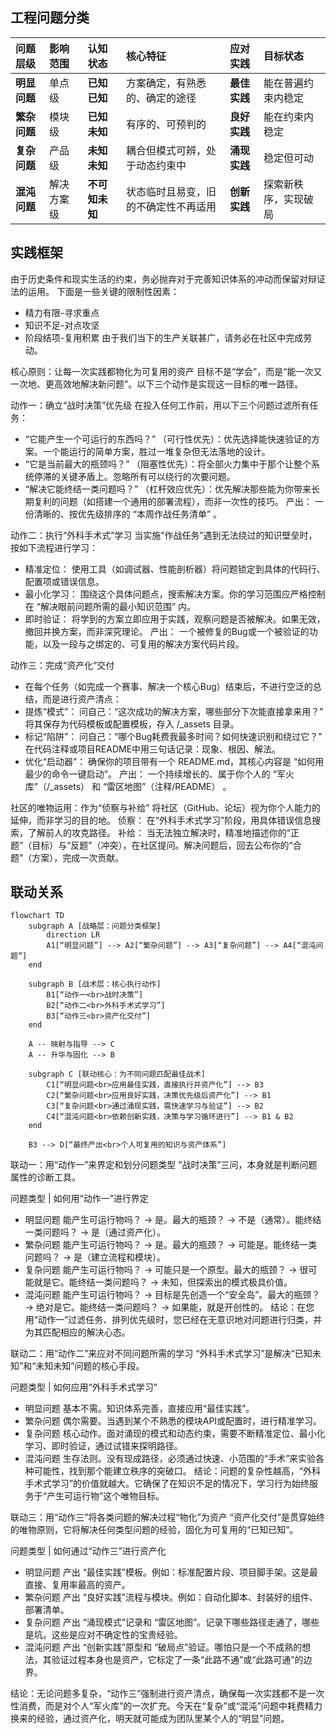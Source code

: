 ## 工程问题分类

| 问题层级 | 影响范围 | 认知状态 | 核心特征 | 应对实践 | 目标状态 |
|:---------|:---------|:---------|:---------|:---------|:---------|
| **明显问题** | 单点级 | **已知已知** | 方案确定，有熟悉的、确定的途径 | **最佳实践** | 能在普遍约束内稳定 |
| **繁杂问题** | 模块级 | **已知未知** | 有序的、可预判的 | **良好实践** | 能在约束内稳定 |
| **复杂问题** | 产品级 | **未知未知** | 耦合但模式可辨，处于动态约束中 | **涌现实践** | 稳定但可动 |
| **混沌问题** | 解决方案级 | **不可知未知** | 状态临时且易变，旧的不确定性不再适用 | **创新实践** | 探索新秩序，实现破局 |

## 实践框架
由于历史条件和现实生活的约束，务必抛弃对于完善知识体系的冲动而保留对辩证法的运用。
下面是一些关键的限制性因素：
- 精力有限-寻求重点
- 知识不足-对点攻坚
- 阶段结项-复用积累
由于我们当下的生产关联甚广，请务必在社区中完成劳动。

核心原则：让每一次实践都物化为可复用的资产
目标不是“学会”，而是“能一次又一次地、更高效地解决新问题”。以下三个动作是实现这一目标的唯一路径。

动作一：确立“战时决策”优先级
在投入任何工作前，用以下三个问题过滤所有任务：
- “它能产生一个可运行的东西吗？” （可行性优先）：优先选择能快速验证的方案。一个能运行的简单方案，胜过一堆复杂但无法落地的设计。
- “它是当前最大的瓶颈吗？” （阻塞性优先）：将全部火力集中于那个让整个系统停滞的关键矛盾上。忽略所有可以绕行的次要问题。
- “解决它能终结一类问题吗？” （杠杆效应优先）：优先解决那些能为你带来长期复利的问题（如搭建一个通用的部署流程），而非一次性的技巧。
产出： 一份清晰的、按优先级排序的 “本周作战任务清单” 。

动作二：执行“外科手术式”学习
当实施“作战任务”遇到无法绕过的知识壁垒时，按如下流程进行学习：
- 精准定位： 使用工具（如调试器、性能剖析器）将问题锁定到具体的代码行、配置项或错误信息。
- 最小化学习： 围绕这个具体问题点，搜索解决方案。你的学习范围应严格控制在 “解决眼前问题所需的最小知识范围” 内。
- 即时验证： 将学到的方案立即应用于实践，观察问题是否被解决。如果无效，撤回并换方案，而非深究理论。
产出： 一个被修复的Bug或一个被验证的功能，以及一段与之绑定的、可复用的解决方案代码片段。

动作三：完成“资产化”交付
- 在每个任务（如完成一个赛事、解决一个核心Bug）结束后，不进行空泛的总结，而是进行资产清点：
- 提炼“模式”： 问自己：“这次成功的解决方案，哪些部分下次能直接拿来用？” 将其保存为代码模板或配置模板，存入 /_assets 目录。
- 标记“陷阱”： 问自己：“哪个Bug耗费我最多时间？如何快速识别和绕过它？” 在代码注释或项目README中用三句话记录：现象、根因、解法。
- 优化“启动器”： 确保你的项目带有一个 README.md，其核心内容是 “如何用最少的命令一键启动”。
产出： 一个持续增长的、属于你个人的 “军火库”（/_assets） 和 “雷区地图”（注释/README） 。

社区的唯物运用：作为“侦察与补给”
将社区（GitHub、论坛）视为你个人能力的延伸，而非学习的目的地。
侦察： 在“外科手术式学习”阶段，用具体错误信息搜索，了解前人的攻克路径。
补给： 当无法独立解决时，精准地描述你的“正题”（目标）与“反题”（冲突），在社区提问。解决问题后，回去公布你的“合题”（方案），完成一次贡献。



## 联动关系

```mermaid
flowchart TD
    subgraph A [战略层：问题分类框架]
        direction LR
        A1[“明显问题”] --> A2[“繁杂问题”] --> A3[“复杂问题”] --> A4[“混沌问题”]
    end

    subgraph B [战术层：核心执行动作]
        B1[“动作一<br>战时决策”]
        B2[“动作二<br>外科手术式学习”]
        B3[“动作三<br>资产化交付”]
    end

    A -- 映射与指导 --> C
    A -- 升华与固化 --> B

    subgraph C [联动核心：为不同问题匹配最佳战术]
        C1[“明显问题<br>应用最佳实践，直接执行并资产化”] --> B3
        C2[“繁杂问题<br>应用良好实践，决策优先级后资产化”] --> B1
        C3[“复杂问题<br>通过涌现实践，需快速学习与验证”] --> B2
        C4[“混沌问题<br>依赖创新实践，决策与学习循环进行”] --> B1 & B2
    end
    
    B3 --> D[“最终产出<br>个人可复用的知识与资产体系”]
```
联动一：用“动作一”来界定和划分问题类型
“战时决策”三问，本身就是判断问题属性的诊断工具。

问题类型	| 如何用“动作一”进行界定
- 明显问题	能产生可运行物吗？ → 是。最大的瓶颈？ → 不是（通常）。能终结一类问题吗？ → 是（通过资产化）。
- 繁杂问题	能产生可运行物吗？ → 是。最大的瓶颈？ → 可能是。能终结一类问题吗？ → 是（建立流程和模块）。
- 复杂问题	能产生可运行物吗？ → 可能只是一个原型。最大的瓶颈？ → 很可能就是它。能终结一类问题吗？ → 未知，但探索出的模式极具价值。
- 混沌问题	能产生可运行物吗？ → 目标是先创造一个“安全岛”。最大的瓶颈？ → 绝对是它。能终结一类问题吗？ → 如果能，就是开创性的。
结论：在您用“动作一”过滤任务、排列优先级时，您已经在无意识地对问题进行归类，并为其匹配相应的解决心态。

联动二：用“动作二”来应对不同问题所需的学习
“外科手术式学习”是解决“已知未知”和“未知未知”问题的核心手段。

问题类型	| 如何应用“外科手术式学习”
- 明显问题	基本不需。知识体系完善，直接应用“最佳实践”。
- 繁杂问题	偶尔需要。当遇到某个不熟悉的模块API或配置时，进行精准学习。
- 复杂问题	核心动作。面对涌现的模式和动态约束，需要不断精准定位、最小化学习、即时验证，通过试错来探明路径。
- 混沌问题	生存法则。没有现成路径，必须通过快速、小范围的“手术”来实验各种可能性，找到那个能建立秩序的突破口。
结论：问题的复杂性越高，“外科手术式学习”的价值就越大。它确保了在知识不足的情况下，学习行为始终服务于“产生可运行物”这个唯物目标。

联动三：用“动作三”将各类问题的解决过程“物化”为资产
“资产化交付”是贯穿始终的唯物原则，它将解决任何类型问题的经验，固化为可复用的“已知已知”。

问题类型	| 如何通过“动作三”进行资产化
- 明显问题	产出 “最佳实践”模板。例如：标准配置片段、项目脚手架。这是最直接、复用率最高的资产。
- 繁杂问题	产出 “良好实践”流程与模块。例如：自动化脚本、封装好的组件、部署清单。
- 复杂问题	产出 “涌现模式”记录和 “雷区地图”。记录下哪些路径走通了，哪些是坑。这些是应对不确定性的宝贵经验。
- 混沌问题	产出 “创新实践”原型和 “破局点”验证。哪怕只是一个不成熟的想法，其验证过程本身也是资产，它标定了一条“此路不通”或“此路可通”的边界。

结论：无论问题多复杂，“动作三”强制进行资产清点，确保每一次实践都不是一次性消费，而是对个人“军火库”的一次扩充。今天在“复杂”或“混沌”问题中耗费精力换来的经验，通过资产化，明天就可能成为团队里某个人的“明显”问题。
